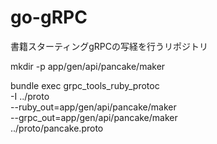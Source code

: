 # go-gRPC
書籍スターティングgRPCの写経を行うリポジトリ

mkdir -p app/gen/api/pancake/maker

bundle exec grpc_tools_ruby_protoc \
    -I ../proto \
    --ruby_out=app/gen/api/pancake/maker \
    --grpc_out=app/gen/api/pancake/maker \
    ../proto/pancake.proto

